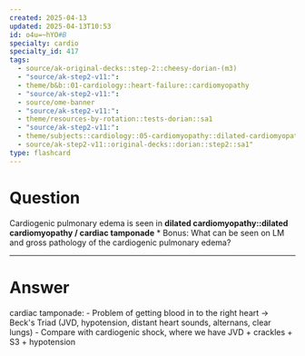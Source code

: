 ```yaml
---
created: 2025-04-13
updated: 2025-04-13T10:53
id: o4u=~hYO#B
specialty: cardio
specialty_id: 417
tags:
  - source/ak-original-decks::step-2::cheesy-dorian-(m3)
  - "source/ak-step2-v11:": 
  - theme/b&b::01-cardiology::heart-failure::cardiomyopathy
  - "source/ak-step2-v11:": 
  - source/ome-banner
  - "source/ak-step2-v11:": 
  - theme/resources-by-rotation::tests-dorian::sa1
  - "source/ak-step2-v11:": 
  - theme/subjects::cardiology::05-cardiomyopathy::dilated-cardiomyopathy
  - source/ak-step2-v11::original-decks::dorian::step2::sa1"
type: flashcard
---
```


# Question
Cardiogenic pulmonary edema is seen in **dilated cardiomyopathy::dilated cardiomyopathy / cardiac tamponade**  * Bonus: What can be seen on LM and gross pathology of the cardiogenic pulmonary edema?

---

# Answer
cardiac tamponade: - Problem of getting blood in to the right heart -> Beck's Triad (JVD, hypotension, distant heart sounds, alternans, clear lungs)  - Compare with cardiogenic shock, where we have JVD + crackles + S3 + hypotension